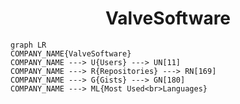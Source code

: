 <h1 align="center">ValveSoftware</h1>

```mermaid
graph LR
COMPANY_NAME{ValveSoftware}
COMPANY_NAME ---> U{Users} ---> UN[11]
COMPANY_NAME ---> R{Repositories} ---> RN[169]
COMPANY_NAME ---> G{Gists} ---> GN[180]
COMPANY_NAME ---> ML{Most Used<br>Languages}
```
